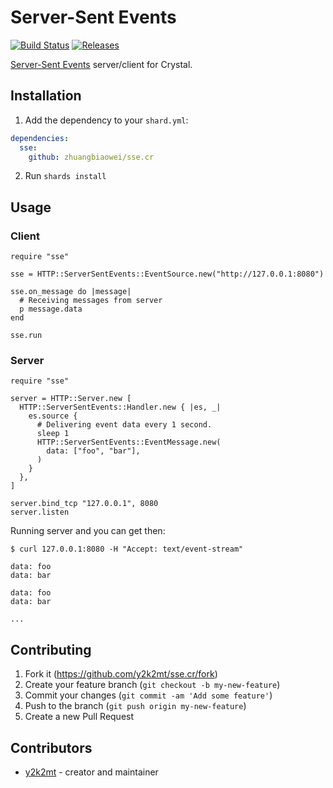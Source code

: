 # Server-Sent Events

[![Build Status](https://travis-ci.org/y2k2mt/sse.cr.svg?branch=master)](https://travis-ci.org/y2k2mt/sse.cr)
[![Releases](https://img.shields.io/github/release/y2k2mt/sse.cr.svg?maxAge=360)](https://github.com/y2k2mt/sse.cr/releases)

[Server-Sent Events](https://www.w3.org/TR/eventsource/) server/client for Crystal.

## Installation

1. Add the dependency to your `shard.yml`:

```yaml
dependencies:
  sse:
    github: zhuangbiaowei/sse.cr
```

2. Run `shards install`

## Usage

### Client

```crystal
require "sse"

sse = HTTP::ServerSentEvents::EventSource.new("http://127.0.0.1:8080")

sse.on_message do |message|
  # Receiving messages from server
  p message.data
end

sse.run
```

### Server

```crystal
require "sse"

server = HTTP::Server.new [
  HTTP::ServerSentEvents::Handler.new { |es, _|
    es.source {
      # Delivering event data every 1 second.
      sleep 1
      HTTP::ServerSentEvents::EventMessage.new(
        data: ["foo", "bar"],
      )
    }
  },
]

server.bind_tcp "127.0.0.1", 8080
server.listen
```

Running server and you can get then:

```
$ curl 127.0.0.1:8080 -H "Accept: text/event-stream"

data: foo
data: bar

data: foo
data: bar

...

```

## Contributing

1. Fork it (<https://github.com/y2k2mt/sse.cr/fork>)
2. Create your feature branch (`git checkout -b my-new-feature`)
3. Commit your changes (`git commit -am 'Add some feature'`)
4. Push to the branch (`git push origin my-new-feature`)
5. Create a new Pull Request

## Contributors

- [y2k2mt](https://github.com/y2k2mt) - creator and maintainer
